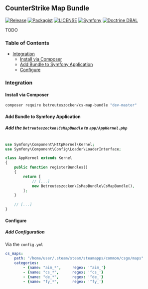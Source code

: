 ## CounterStrike Map Bundle

[![Release](https://img.shields.io/badge/Release-0.0.0-blue.svg?style=flat)](https://github.com/Betreuteszocken/CsMapBundle/releases/tag/0.0.0)
[![Packagist](https://img.shields.io/badge/Packagist-0.0.0-blue.svg?style=flat)](https://packagist.org/packages/betreuteszocken/cs-map-bundle)
[![LICENSE](https://img.shields.io/badge/License-MIT-blue.svg?style=flat)](LICENSE)
[![Symfony](https://img.shields.io/badge/Symfony-≥3-red.svg?style=flat)](https://symfony.com/)
[![Doctrine DBAL](https://img.shields.io/badge/Doctrine_DBAL-≥2.5-red.svg?style=flat)](https://github.com/doctrine/dbal)

TODO

### Table of Contents

* [Integration](#integration)
  * [Install via Composer](#install-via-composer)
  * [Add Bundle to Symfony Application](#add-bundle-to-symfony-application)
  * [Configure](#add-bundle-to-symfony-application)

### Integration

#### Install via Composer

```bash
composer require betreuteszocken/cs-map-bundle "dev-master"
```

#### Add Bundle to Symfony Application

##### Add the `Betreuteszocken\CsMapBundle` to `app/AppKernel.php`

```php

use Symfony\Component\HttpKernel\Kernel;
use Symfony\Component\Config\Loader\LoaderInterface;

class AppKernel extends Kernel
{
    public function registerBundles()
    {
        return [
            // [...]
            new Betreuteszocken\CsMapBundle\CsMapBundle(),
        ];
    }
    
    // [...]
}
```

#### Configure

##### Add Configuration

Via the `config.yml`

```yaml
cs_maps:
    path: "/home/user/.steam/steam/steamapps/common/csgo/maps"
    categories:
        - {name: "aim_*",     regex: '^aim_'}
        - {name: "cs_*",      regex: '^cs_'}
        - {name: "de_*",      regex: '^de_'}
        - {name: "fy_*",      regex: '^fy_'}
```
